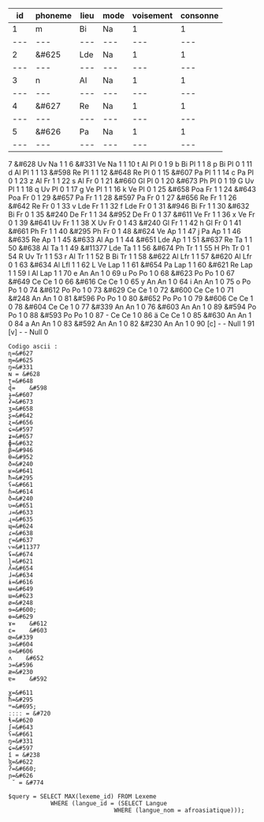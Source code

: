 
|id|phoneme|lieu|mode|voisement|consonne|
|---|---|---|---|---|---|
|1	|m	|Bi	|Na	|1	|1	|
|---|---|---|---|---|---|
|2	|&#625|	Lde| Na|	1|	1|
|---|---|---|---|---|---|
|3	|n	|Al	|Na	|1	|1	|
|---|---|---|---|---|---|
|4	|&#627|	Re|	Na|	1|	1|
|---|---|---|---|---|---|
|5	|&#626|	Pa|	Na|	1|	1|
|---|---|---|---|---|---|
7	&#628	Uv	Na	1	1
6	&#331	Ve	Na	1	1
10	t	Al	Pl	0	1
9	b	Bi	Pl	1	1
8	p	Bi	Pl	0	1
11	d	Al	Pl	1	1
13	&#598	Re	Pl	1	1
12	&#648	Re	Pl	0	1
15	&#607	Pa	Pl	1	1
14	c	Pa	Pl	0	1
23	z	Al	Fr	1	1
22	s	Al	Fr	0	1
21	&#660	Gl	Pl	0	1
20	&#673	Ph	Pl	0	1
19	G	Uv	Pl	1	1
18	q	Uv	Pl	0	1
17	g	Ve	Pl	1	1
16	k	Ve	Pl	0	1
25	&#658	Poa	Fr	1	1
24	&#643	Poa	Fr	0	1
29	&#657	Pa	Fr	1	1
28	&#597	Pa	Fr	0	1
27	&#656	Re	Fr	1	1
26	&#642	Re	Fr	0	1
33	v	Lde	Fr	1	1
32	f	Lde	Fr	0	1
31	&#946	Bi	Fr	1	1
30	&#632	Bi	Fr	0	1
35	&#240	De	Fr	1	1
34	&#952	De	Fr	0	1
37	&#611	Ve	Fr	1	1
36	x	Ve	Fr	0	1
39	&#641	Uv	Fr	1	1
38	X	Uv	Fr	0	1
43	&#240	Gl	Fr	1	1
42	h	Gl	Fr	0	1
41	&#661	Ph	Fr	1	1
40	&#295	Ph	Fr	0	1
48	&#624	Ve	Ap	1	1
47	j	Pa	Ap	1	1
46	&#635	Re	Ap	1	1
45	&#633	Al	Ap	1	1
44	&#651	Lde	Ap	1	1
51	&#637	Re	Ta	1	1
50	&#638	Al	Ta	1	1
49	&#11377	Lde	Ta	1	1
56	&#674	Ph	Tr	1	1
55	H	Ph	Tr	0	1
54	R	Uv	Tr	1	1
53	r	Al	Tr	1	1
52	B	Bi	Tr	1	1
58	&#622	Al	Lfr	1	1
57	&#620	Al	Lfr	0	1
63	&#634	Al	Lfl	1	1
62	L	Ve	Lap	1	1
61	&#654	Pa	Lap	1	1
60	&#621	Re	Lap	1	1
59	l	Al	Lap	1	1
70	e	An	An	1	0
69	u	Po	Po	1	0
68	&#623	Po	Po	1	0
67	&#649	Ce	Ce	1	0
66	&#616	Ce	Ce	1	0
65	y	An	An	1	0
64	i	An	An	1	0
75	o	Po	Po	1	0
74	&#612	Po	Po	1	0
73	&#629	Ce	Ce	1	0
72	&#600	Ce	Ce	1	0
71	&#248	An	An	1	0
81	&#596	Po	Po	1	0
80	&#652	Po	Po	1	0
79	&#606	Ce	Ce	1	0
78	&#604	Ce	Ce	1	0
77	&#339	An	An	1	0
76	&#603	An	An	1	0
89	&#594	Po	Po	1	0
88	&#593	Po	Po	1	0
87	-	Ce	Ce	1	0
86	ä	Ce	Ce	1	0
85	&#630	An	An	1	0
84	a	An	An	1	0
83	&#592	An	An	1	0
82	&#230	An	An	1	0
90	[c]	-	-	Null	1
91	[v]	-	-	Null	0

```
Codigo ascii : 
ɳ=&#627
ɱ=&#625
ŋ=&#331
ɴ = &#628
ʈ=&#648
ɖ=    &#598
ɟ=&#607
ʡ=&#673
ʒ=&#658
ʂ=&#642
ʐ=&#656
ɕ=&#597
ʑ=&#657
ɸ=&#632
β=&#946
θ=&#952
ð=&#240
ʁ=&#641
ħ=&#295
ʕ=&#661
ɦ=&#614
ð=&#240
ʋ=&#651
ɹ=&#633
ɻ=&#635
ɰ=&#624
ɾ=&#638
ɽ=&#637
ⱱ=&#11377
ʢ=&#674
ɭ=&#621
ʎ=&#654
ɺ=&#634
ɨ=&#616
ʉ=&#649
ɯ=&#623
ø=&#248
ɘ=&#600;
ɵ=&#629
ɤ=    &#612
ɛ=    &#603
œ=&#339
ɜ=&#604
ɞ=&#606
ʌ    &#652
ɔ=&#596
æ=&#230
ɐ=    &#592

ɣ=&#611
ħ=&#295
ʷ=&#695;
ːːːː = &#720
ɬ=&#620
∫=&#643
ʕ=&#661
ŋ=&#331
ɕ=&#597
î = &#238
ɮ=&#622
ʔ=&#660;
ɲ=&#626
 ̆  = &#774

```

```
$query = SELECT MAX(lexeme_id) FROM Lexeme 
			WHERE (langue_id = (SELECT Langue 
							  WHERE (langue_nom = afroasiatique)));
```